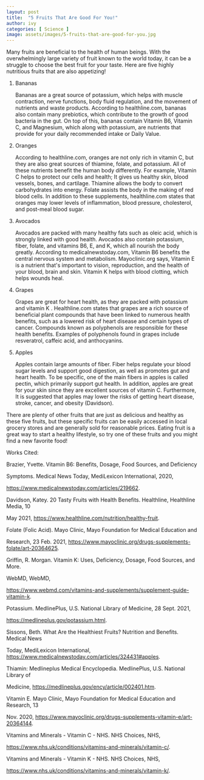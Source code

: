 ```yaml
---
layout: post
title:  "5 Fruits That Are Good For You!"
author: ivy
categories: [ Science ]
image: assets/images/5-fruits-that-are-good-for-you.jpg
---
```


Many fruits are beneficial to the health of human beings. With the overwhelmingly large variety of fruit known to the world today, it can be a struggle to choose the best fruit for your taste. Here are five highly nutritious fruits that are also appetizing!

1. Bananas

	Bananas are a great source of potassium, which helps with muscle contraction, nerve functions, body fluid regulation, and the movement of nutrients and waste products. According to healthline.com, bananas also contain many prebiotics, which contribute to the growth of good bacteria in the gut. On top of this, bananas contain Vitamin B6, Vitamin C, and Magnesium, which along with potassium, are nutrients that provide for your daily recommended intake or Daily Value.

2. Oranges

	According to healthline.com, oranges are not only rich in vitamin C, but they are also great sources of thiamine, folate, and potassium. All of these nutrients benefit the human body differently. For example, Vitamin C helps to protect our cells and health; It gives us healthy skin, blood vessels, bones, and cartilage. Thiamine allows the body to convert carbohydrates into energy. Folate assists the body in the making of red blood cells. In addition to these supplements, healthline.com states that oranges may lower levels of inflammation, blood pressure, cholesterol, and post-meal blood sugar.

3. Avocados

	Avocados are packed with many healthy fats such as oleic acid, which is strongly linked with good health. Avocados also contain potassium, fiber, folate, and vitamins B6, E, and K, which all nourish the body greatly. According to medicalnewstoday.com, Vitamin B6 benefits the central nervous system and metabolism. Mayoclinic.org says, Vitamin E is a nutrient that's important to vision, reproduction, and the health of your blood, brain and skin. Vitamin K helps with blood clotting, which helps wounds heal.

4. Grapes

	Grapes are great for heart health, as they are packed with potassium and vitamin K . Healthline.com states that grapes are a rich source of beneficial plant compounds that have been linked to numerous health benefits, such as a lowered risk of heart disease and certain types of cancer. Compounds known as polyphenols are responsible for these health benefits. Examples of polyphenols found in grapes include resveratrol, caffeic acid, and anthocyanins. 

5. Apples

	Apples contain large amounts of fiber. Fiber helps regulate your blood sugar levels and support good digestion, as well as promotes gut and heart health. To be specific, one of the main fibers in apples is called pectin, which primarily support gut health. In addition, apples are great for your skin since they are excellent sources of vitamin C. Furthermore, It is suggested that apples may lower the risks of getting heart disease, stroke, cancer, and obesity (Davidson). 

There are plenty of other fruits that are just as delicious and healthy as these five fruits, but these specific fruits can be easily accessed in local grocery stores and are generally sold for reasonable prices. Eating fruit is a great way to start a healthy lifestyle, so try one of these fruits and you might find a new favorite food! 

Works Cited:

Brazier, Yvette. Vitamin B6: Benefits, Dosage, Food Sources, and Deficiency 

Symptoms. Medical News Today, MediLexicon International, 2020, 

https://www.medicalnewstoday.com/articles/219662. 

Davidson, Katey. 20 Tasty Fruits with Health Benefits. Healthline, Healthline Media, 10 

May 2021, https://www.healthline.com/nutrition/healthy-fruit.  

Folate (Folic Acid). Mayo Clinic, Mayo Foundation for Medical Education and 

Research, 23 Feb. 2021, https://www.mayoclinic.org/drugs-supplements-folate/art-20364625. 

Griffin, R. Morgan. Vitamin K: Uses, Deficiency, Dosage, Food Sources, and More. 

WebMD, WebMD, 

https://www.webmd.com/vitamins-and-supplements/supplement-guide-vitamin-k. 

Potassium. MedlinePlus, U.S. National Library of Medicine, 28 Sept. 2021, 

https://medlineplus.gov/potassium.html. 

Sissons, Beth. What Are the Healthiest Fruits? Nutrition and Benefits. Medical News 

Today, MediLexicon International, https://www.medicalnewstoday.com/articles/324431#apples. 

Thiamin: Medlineplus Medical Encyclopedia. MedlinePlus, U.S. National Library of 

Medicine, https://medlineplus.gov/ency/article/002401.htm. 

Vitamin E. Mayo Clinic, Mayo Foundation for Medical Education and Research, 13 

Nov. 2020, https://www.mayoclinic.org/drugs-supplements-vitamin-e/art-20364144. 

Vitamins and Minerals - Vitamin C - NHS. NHS Choices, NHS, 

https://www.nhs.uk/conditions/vitamins-and-minerals/vitamin-c/. 

Vitamins and Minerals - Vitamin K - NHS. NHS Choices, NHS, 

https://www.nhs.uk/conditions/vitamins-and-minerals/vitamin-k/. 


